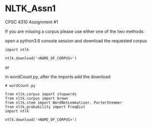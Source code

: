 # NLTK_Assn1
CPSC 4310 Assignment #1

If you are missing a corpus please use either one of the two methods:

open a python3.6 console session and download the requested corpus
```
import ntlk

ntlk.download('<NAME_OF_CORPUS>')
```
or

in wordCount.py, after the imports add the download
```
# wordCount.py

from nltk.corpus import stopwords
from nltk.corpus import brown
from nltk.stem import WordNetLemmatizer, PorterStemmer
from nltk.probability import FreqDist
import ntlk

ntlk.download('<NAME_OF_CORPUS>')
```